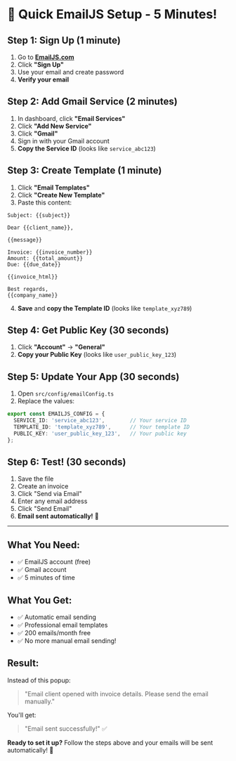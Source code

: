 # 🚀 Quick EmailJS Setup - 5 Minutes!

## **Step 1: Sign Up (1 minute)**
1. Go to **[EmailJS.com](https://www.emailjs.com/)**
2. Click **"Sign Up"**
3. Use your email and create password
4. **Verify your email**

## **Step 2: Add Gmail Service (2 minutes)**
1. In dashboard, click **"Email Services"**
2. Click **"Add New Service"**
3. Click **"Gmail"**
4. Sign in with your Gmail account
5. **Copy the Service ID** (looks like `service_abc123`)

## **Step 3: Create Template (1 minute)**
1. Click **"Email Templates"**
2. Click **"Create New Template"**
3. Paste this content:

```
Subject: {{subject}}

Dear {{client_name}},

{{message}}

Invoice: {{invoice_number}}
Amount: {{total_amount}}
Due: {{due_date}}

{{invoice_html}}

Best regards,
{{company_name}}
```

4. **Save** and **copy the Template ID** (looks like `template_xyz789`)

## **Step 4: Get Public Key (30 seconds)**
1. Click **"Account"** → **"General"**
2. **Copy your Public Key** (looks like `user_public_key_123`)

## **Step 5: Update Your App (30 seconds)**
1. Open `src/config/emailConfig.ts`
2. Replace the values:

```typescript
export const EMAILJS_CONFIG = {
  SERVICE_ID: 'service_abc123',        // Your service ID
  TEMPLATE_ID: 'template_xyz789',      // Your template ID  
  PUBLIC_KEY: 'user_public_key_123',   // Your public key
};
```

## **Step 6: Test! (30 seconds)**
1. Save the file
2. Create an invoice
3. Click "Send via Email"
4. Enter any email address
5. Click "Send Email"
6. **Email sent automatically!** 🎉

---

## **What You Need:**
- ✅ EmailJS account (free)
- ✅ Gmail account
- ✅ 5 minutes of time

## **What You Get:**
- ✅ Automatic email sending
- ✅ Professional email templates
- ✅ 200 emails/month free
- ✅ No more manual email sending!

## **Result:**
Instead of this popup:
> "Email client opened with invoice details. Please send the email manually."

You'll get:
> "Email sent successfully!" ✅

**Ready to set it up?** Follow the steps above and your emails will be sent automatically! 🚀
